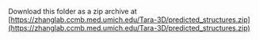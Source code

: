 Download this folder as a zip archive at
[https://zhanglab.ccmb.med.umich.edu/Tara-3D/predicted_structures.zip](https://zhanglab.ccmb.med.umich.edu/Tara-3D/predicted_structures.zip)
